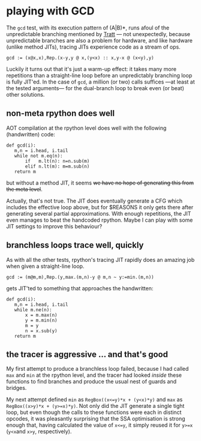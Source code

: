 # playing with GCD
The `gcd` test, with its execution pattern of (A|B)*, runs afoul of the unpredictable branching mentioned by [Tratt](https://tratt.net/laurie/blog/2012/fast_enough_vms_in_fast_enough_time.html) — not unexpectedly, because unpredictable branches are also a problem for hardware, and like hardware (unlike method JITs), tracing JITs experience code as a stream of ops.
```
gcd := (x@x,x),Rep.(x-y,y @ x,(y<x) :: x,y-x @ (x<y),y)
```

Luckily it turns out that it's just a warm-up effect: it takes many more repetitions than a straight-line loop before an unpredictably branching loop is fully JIT'ed. In the case of `gcd`, a million (or two) calls suffices —at least at the tested arguments— for the dual-branch loop to break even (or beat) other solutions.

## non-meta rpython does well
AOT compilation at the rpython level does well with the following (handwritten) code:
```
def gcd(i):
   m,n = i.head, i.tail
   while not m.eq(n):
       if   m.lt(n): n=n.sub(m)
       elif n.lt(m): m=m.sub(n)
   return m
```
but without a method JIT, it seems ~~we have no hope of generating this from the meta level~~.

Actually, that's not true. The JIT does eventually generate a CFG which includes the effective loop above, but for $REASONS it only gets there after generating several partial approximations. With enough repetitions, the JIT even manages to beat the handcoded rpython. Maybe I can play with some JIT settings to improve this behaviour?

## branchless loops trace well, quickly
As with all the other tests, rpython's tracing JIT rapidly does an amazing job when given a straight-line loop.
```
gcd := (m@m,m),Rep.(y,max.(m,n)-y @ m,n ~ y:=min.(m,n))
```
gets JIT'ted to something that approaches the handwritten:
```
def gcd(i):
   m,n = i.head, i.tail
   while m.ne(n):
       x = m.max(n)
       y = m.min(n)
       m = y
       n = x.sub(y)
   return m
```
## the tracer is aggressive ... and that's good
My first attempt to produce a branchless loop failed, because I had called `max` and `min` at the rpython level, and the tracer had looked *inside* these functions to find branches and produce the usual nest of guards and bridges.

My next attempt defined `min` as `RegBox((x<=y)*x + (y<x)*y)` and `max` as `RegBox((x>y)*x + (y>=x)*y)`.
Not only did the JIT generate a single tight loop, but even though the calls to these functions were each in distinct opcodes, it was pleasantly surprising that the SSA optimisation is strong enough that, having calculated the value of `x<=y`, it simply reused it for `y>=x` (`y<x`and `x>y`, respectively).
